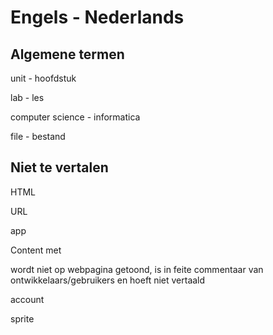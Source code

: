 # Engels - Nederlands

## Algemene termen
unit - hoofdstuk

lab - les

computer science - informatica

file - bestand

## Niet te vertalen
HTML

URL

app 

Content met <div class="todo"></div> wordt niet op webpagina getoond, is in feite commentaar van ontwikkelaars/gebruikers en hoeft niet vertaald

account

sprite


